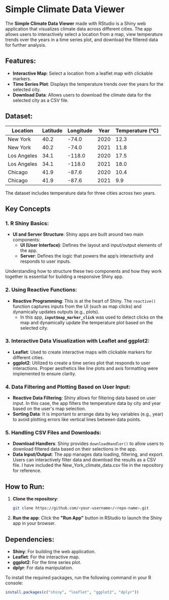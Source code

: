 # Simple Climate Data Viewer

The **Simple Climate Data Viewer** made with RStudio is a Shiny web application that visualizes climate data across different cities. The app allows users to interactively select a location from a map, view temperature trends over the years in a time series plot, and download the filtered data for further analysis.

## Features:
- **Interactive Map**: Select a location from a leaflet map with clickable markers.
- **Time Series Plot**: Displays the temperature trends over the years for the selected city.
- **Download Data**: Allows users to download the climate data for the selected city as a CSV file.

## Dataset:

| Location      | Latitude | Longitude | Year | Temperature (°C) |
|---------------|----------|-----------|------|------------------|
| New York      | 40.2     | -74.0     | 2020 | 12.3             |
| New York      | 40.2     | -74.0     | 2021 | 11.8             |
| Los Angeles   | 34.1     | -118.0    | 2020 | 17.5             |
| Los Angeles   | 34.1     | -118.0    | 2021 | 18.0             |
| Chicago       | 41.9     | -87.6     | 2020 | 10.4             |
| Chicago       | 41.9     | -87.6     | 2021 | 9.9              |

The dataset includes temperature data for three cities across two years.

## Key Concepts

### 1. R Shiny Basics:
- **UI and Server Structure**: Shiny apps are built around two main components:
  - **UI (User Interface)**: Defines the layout and input/output elements of the app.
  - **Server**: Defines the logic that powers the app’s interactivity and responds to user inputs. 

Understanding how to structure these two components and how they work together is essential for building a responsive Shiny app.

### 2. Using Reactive Functions:
- **Reactive Programming**: This is at the heart of Shiny. The `reactive()` function captures inputs from the UI (such as map clicks) and dynamically updates outputs (e.g., plots).
  - In this app, **`input$map_marker_click`** was used to detect clicks on the map and dynamically update the temperature plot based on the selected city.

### 3. Interactive Data Visualization with Leaflet and ggplot2:
- **Leaflet**: Used to create interactive maps with clickable markers for different cities.
- **ggplot2**: Utilized to create a time series plot that responds to user interactions. Proper aesthetics like line plots and axis formatting were implemented to ensure clarity.

### 4. Data Filtering and Plotting Based on User Input:
- **Reactive Data Filtering**: Shiny allows for filtering data based on user input. In this case, the app filters the temperature data by city and year based on the user's map selection.
- **Sorting Data**: It is important to arrange data by key variables (e.g., year) to avoid plotting errors like vertical lines between data points.

### 5. Handling CSV Files and Downloads:
- **Download Handlers**: Shiny provides `downloadHandler()` to allow users to download filtered data based on their selections in the app.
- **Data Input/Output**: The app manages data loading, filtering, and export. Users can interactively filter data and download the results as a CSV file. I have included the New_York_climate_data.csv file in the repository for reference.


## How to Run:

1. **Clone the repository**:
   ```bash
   git clone https://github.com/<your-username>/<repo-name>.git
   ```
2. **Run the app**: 
   Click the **"Run App"** button in RStudio to launch the Shiny app in your browser.

## Dependencies:

- **Shiny**: For building the web application.
- **Leaflet**: For the interactive map.
- **ggplot2**: For the time series plot.
- **dplyr**: For data manipulation.

To install the required packages, run the following command in your R console:

```r
install.packages(c("shiny", "leaflet", "ggplot2", "dplyr"))
```


